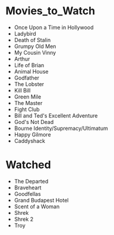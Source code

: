 # Movies_to_Watch
- Once Upon a Time in Hollywood
- Ladybird
- Death of Stalin
- Grumpy Old Men
- My Cousin Vinny
- Arthur
- Life of Brian
- Animal House
- Godfather
- The Lobster
- Kill Bill
- Green Mile
- The Master
- Fight Club
- Bill and Ted's Excellent Adventure
- God's Not Dead
- Bourne Identity/Supremacy/Ultimatum
- Happy Gilmore
- Caddyshack

# Watched
- The Departed
- Braveheart
- Goodfellas
- Grand Budapest Hotel
- Scent of a Woman
- Shrek
- Shrek 2
- Troy
